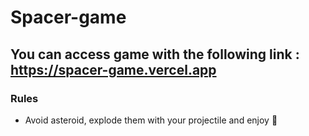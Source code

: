 # Spacer-game

## You can access game with the following link : https://spacer-game.vercel.app

### Rules 
- Avoid asteroid, explode them with your projectile and enjoy 👾